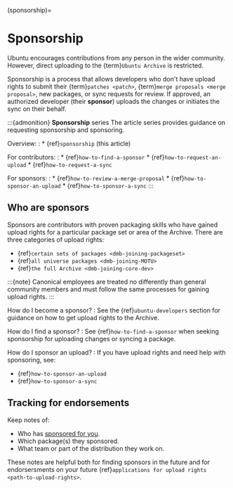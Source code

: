 (sponsorship)=
# Sponsorship

Ubuntu encourages contributions from any person in the wider community. However, direct uploading to the {term}`Ubuntu Archive` is restricted.

Sponsorship is a process that allows developers who don't have upload rights to submit their {term}`patches <patch>`, {term}`merge proposals <merge proposal>`, new packages, or sync requests for review. If approved, an authorized developer (their **sponsor**) uploads the changes or initiates the sync on their behalf.

:::{admonition} **Sponsorship** series
The article series provides guidance on requesting sponsorship and sponsoring.

Overview:
:   * {ref}`sponsorship` (this article)

For contributors:
:   * {ref}`how-to-find-a-sponsor`
    * {ref}`how-to-request-an-upload`
    * {ref}`how-to-request-a-sync`

For sponsors:
:   * {ref}`how-to-review-a-merge-proposal`
    * {ref}`how-to-sponsor-an-upload`
    * {ref}`how-to-sponsor-a-sync`
:::


## Who are sponsors

Sponsors are contributors with proven packaging skills who have gained upload rights for a particular package set or area of the Archive. There are three categories of upload rights:

* {ref}`certain sets of packages <dmb-joining-packageset>`
* {ref}`all universe packages <dmb-joining-MOTU>`
* {ref}`the full Archive <dmb-joining-core-dev>`

:::{note}
Canonical employees are treated no differently than general community members and must follow the same processes for gaining upload rights.
:::

How do I become a sponsor?
: See the {ref}`ubuntu-developers` section for guidance on how to get upload rights to the Archive.

How do I find a sponsor?
: See {ref}`how-to-find-a-sponsor` when seeking sponsorship for uploading changes or syncing a package.

How do I sponsor an upload?
: If you have upload rights and need help with sponsoring, see:

  * {ref}`how-to-sponsor-an-upload`
  * {ref}`how-to-sponsor-a-sync`


## Tracking for endorsements

Keep notes of:

* Who has [sponsored for you](https://udd.debian.org/cgi-bin/ubuntu-sponsorships.cgi).
* Which package(s) they sponsored.
* What team or part of the distribution they work on.

These notes are helpful both for finding sponsors in the future and for endorsersments on your future {ref}`applications for upload rights <path-to-upload-rights>`.
